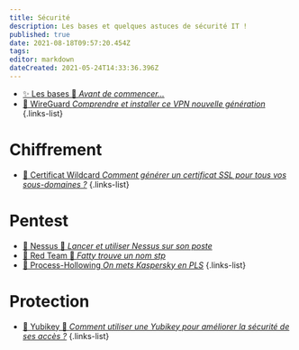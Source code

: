 ```yaml
---
title: Sécurité
description: Les bases et quelques astuces de sécurité IT !
published: true
date: 2021-08-18T09:57:20.454Z
tags: 
editor: markdown
dateCreated: 2021-05-24T14:33:36.396Z
---
```



- [✨ Les bases 🚧 *Avant de commencer...*](/Sécurité/Bases)
- [🔐 WireGuard *Comprendre et installer ce VPN nouvelle génération*](/Sécurité/WireGuard)
{.links-list}
# Chiffrement
- [📜 Certificat Wildcard *Comment générer un certificat SSL pour tous vos sous-domaines ?*](/Sécurité/Chiffrement/Wildcard)
{.links-list}

# Pentest
- [🧨 Nessus 🚧 *Lancer et utiliser Nessus sur son poste*](/Sécurité/Pentest/Nessus)
- [🔴 Red Team 🚧 *Fatty trouve un nom stp*](/Sécurité/Pentest/Red-Team)
- [🔴 Process-Hollowing *On mets Kaspersky en PLS*](/Sécurité/Pentest/Process-Hollowing)
{.links-list}

# Protection

- [🔑 Yubikey 🚧 *Comment utiliser une Yubikey pour améliorer la sécurité de ses accès ?*](/Sécurité/Protection/Yubikey)
{.links-list}